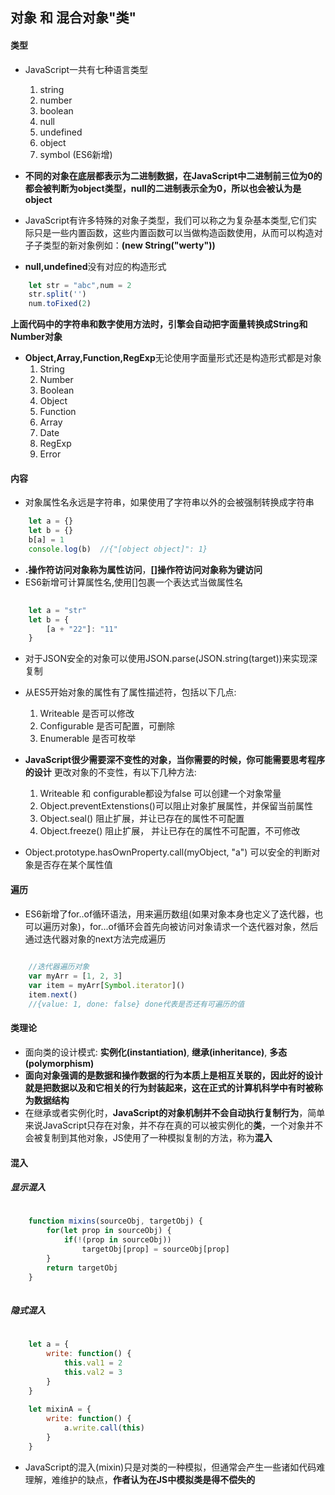 ## 对象 和 混合对象"类"

#### 类型

- JavaScript一共有七种语言类型
	1. string
	2. number
	3. boolean
	4. null
	5. undefined
	6. object
	7. symbol (ES6新增)
- **不同的对象在底层都表示为二进制数据，在JavaScript中二进制前三位为0的都会被判断为object类型，null的二进制表示全为0，所以也会被认为是object**


- JavaScript有许多特殊的对象子类型，我们可以称之为复杂基本类型,它们实际只是一些内置函数，这些内置函数可以当做构造函数使用，从而可以构造对子子类型的新对象例如：**(new String("werty"))**
- **null,undefined**没有对应的构造形式

```Javascript
	let str = "abc",num = 2
	str.split('')
	num.toFixed(2)
```
**上面代码中的字符串和数字使用方法时，引擎会自动把字面量转换成String和Number对象**

- **Object,Array,Function,RegExp**无论使用字面量形式还是构造形式都是对象
	1. String
	2. Number
	3. Boolean
	4. Object
	5. Function
	6. Array
	7. Date
	8. RegExp
	9. Error

	
#### 内容

- 对象属性名永远是字符串，如果使用了字符串以外的会被强制转换成字符串

```javascript
	let a = {}
	let b = {}
	b[a] = 1
	console.log(b)  //{"[object object]": 1}
```

- **.**操作符访问对象称为**属性访问**，**[]**操作符访问对象称为**键访问**
- ES6新增可计算属性名,使用[]包裹一个表达式当做属性名

```javascript
	
	let a = "str"
	let b = {
		[a + "22"]: "11"
	}

```

- 对于JSON安全的对象可以使用JSON.parse(JSON.string(target))来实现深复制
- 从ES5开始对象的属性有了属性描述符，包括以下几点:
	1. Writeable 是否可以修改
	2. Configurable 是否可配置，可删除
	3. Enumerable 是否可枚举

- **JavaScript很少需要深不变性的对象，当你需要的时候，你可能需要思考程序的设计**  更改对象的不变性，有以下几种方法:
	1. Writeable 和 configurable都设为false 可以创建一个对象常量
	2. Object.preventExtenstions()可以阻止对象扩展属性，并保留当前属性
	3. Object.seal() 阻止扩展，并让已存在的属性不可配置
	4. Object.freeze()  阻止扩展， 并让已存在的属性不可配置，不可修改
- Object.prototype.hasOwnProperty.call(myObject, "a") 可以安全的判断对象是否存在某个属性值


#### 遍历

- ES6新增了for..of循环语法，用来遍历数组(如果对象本身也定义了迭代器，也可以遍历对象)，for...of循环会首先向被访问对象请求一个迭代器对象，然后通过迭代器对象的next方法完成遍历

```javascript
	
	//迭代器遍历对象
	var myArr = [1, 2, 3]
	var item = myArr[Symbol.iterator]()
	item.next() 
	//{value: 1, done: false} done代表是否还有可遍历的值

```


#### 类理论

- 面向类的设计模式: **实例化(instantiation)**, **继承(inheritance)**, **多态(polymorphism)**
- **面向对象强调的是数据和操作数据的行为本质上是相互关联的，因此好的设计就是把数据以及和它相关的行为封装起来，这在正式的计算机科学中有时被称为数据结构**
- 在继承或者实例化时，**JavaScript的对象机制并不会自动执行复制行为**，简单来说JavaScript只存在对象，并不存在真的可以被实例化的**类**，一个对象并不会被复制到其他对象，JS使用了一种模拟复制的方法，称为**混入**

#### 混入


##### 显示混入

```javascript
	
	function mixins(sourceObj, targetObj) {
		for(let prop in sourceObj) {
			if(!(prop in sourceObj))
				targetObj[prop] = sourceObj[prop]
		}
		return targetObj
	}
	
```


##### 隐式混入

```javascript
	
	let a = {
		write: function() {
			this.val1 = 2
			this.val2 = 3
		}
	}
	
	let mixinA = {
		write: function() {
			a.write.call(this)
		}
	}

```

- JavaScript的混入(mixin)只是对类的一种模拟，但通常会产生一些诸如代码难理解，难维护的缺点，**作者认为在JS中模拟类是得不偿失的**



	


